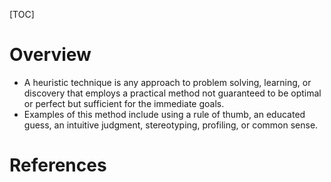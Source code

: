 [TOC]

# Overview

- A heuristic technique is any approach to problem solving, learning, or
discovery that employs a practical method not guaranteed to be optimal
or perfect but sufficient for the immediate goals.
- Examples of this method include using a rule of thumb, an educated
guess, an intuitive judgment, stereotyping, profiling, or common sense.

# References

[wiki]: https://en.wikipedia.org/wiki/Heuristic
[meta]: https://en.wikipedia.org/wiki/Metaheuristic
